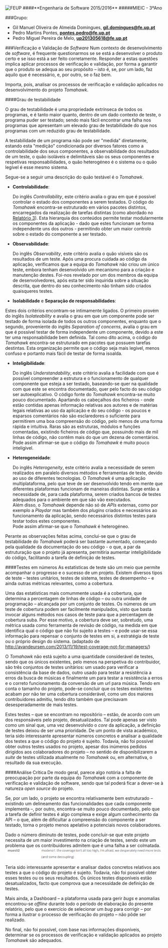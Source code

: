 <img src="https://encrypted-tbn2.gstatic.com/images?q=tbn:ANd9GcQ5v37xur40kL994HczH-li9mzyHP47jhvORpy-vNoHzatPjm11gSvwLVU" alt="FEUP">
####**Engenharia de Software 2015/2016**
#####MIEIC - 3ºAno

###Grupo:
- Gil Manuel Oliveira de Almeida Domingues, **gil.domingues@fe.up.pt**
- Pedro Martins Pontes, **pontes.pedro@fe.up.pt**
- Pedro Miguel Pereira de Melo, **up201305618@fe.up.pt**

###Verificação e Validação de *Software*
Num contexto de desenvolvimento de *software*, é frequente questionarmos se se está a desenvolver o produto certo e se isso está a ser feito corretamente. Responder a estas questões implica aplicar processos de verificação e validação, por forma a garantir que o produto se adequa ao seu propósito – isto é, se, por um lado, faz aquilo que é necessário, e, por outro, se o faz bem.

Importa, pois, analisar os processos de verificação e validação aplicados no desenvolvimento do projeto *Tomahawk*.

####Grau de testabilidade

 O grau de testabilidade é uma propriedade extrínseca de todos os programas, e é tanto maior quanto, dentro de um dado contexto de teste, o programa puder ser testado; sendo mais fácil encontrar uma falha nos programas que apresentam um elevado grau de testabilidade do que nos programas com um reduzido grau de testabilidade.

 A testabilidade de um programa não pode ser "medida" diretamente, estando esta "medição" condicionada por diversos fatores como a controlabilidade dos seus componentes, a observabilidade dos resultados de um teste, o quão isoláveis e delimitáveis são os seus componentes e respetivas responsabilidades, o quão heterogéneo é o sistema ou o quão legível é esse mesmo sistema.

Segue-se a seguir uma descrição do quão testável é o *Tomahawk*.

- **Controlabilidade**:

  Do inglês *Controllability*, este critério avalia o grau em que é possível controlar o estado dos componentes a serem testados.
  O código do *Tomahawk* encontra-se estruturado em vários pacotes distintos, encarregados da realização de tarefas distintas (como abordado no [Relatório 3](https://github.com/pmpontes/tomahawk/blob/master/ESOF-docs/Report3.md)).
  Esta hierarquia dos conteúdos permite testar modularmente os componentes da aplicação - dado que estes funcionam se forma independente uns dos outros - permitindo obter um maior controlo sobre o estado do componente a ser testado.

- **Observabilidade**:

  Do inglês *Observability*, este critério avalia o quão visíveis são os resultados de um teste.
  Após uma procura cuidada ao código da aplicação, verificamos que a equipa do *Tomahawk* não criou um único teste, embora tenham desenvolvido um mecanismo para a criação e manutenção destes.
  Foi-nos revelado por um dos membros da equipa de desenvolvedores, após esta ter sido inquirida sobre a situação descrita, que dentro do seu conhecimento não tinham sido criados quaisqueres testes.

- **Isolabilidade** e **Separação de responsabilidades**:

 Estes dois critérios encontram-se intimamente ligados.
 O primeiro provém do inglês *Isolateability* e avalia o grau em que um componente pode ser testado de forma isolada de todos os outros componentes, enquanto que o segundo, proveniente do inglês *Separation of concerns*, avalia o grau em que é possível testar de forma independente um componente, devido a este ter uma responsabilidade bem definida.
 Tal como dito acima, o código do *Tomahawk* encontra-se estruturado em pacotes que possuem tarefas destintas. Esta organização permite que o código seja mais legível, menos confuso e portanto mais fácil de testar de forma isoalda.

- **Inteligibilidade**:

  Do inglês *Understandability*, este critério avalia a facilidade com que é possível compreender a estrutura e o funcionamento de qualquer componente que esteja a ser testado, baseando-se quer na qualidade com que este se encontra documentado, quer pelo facto do seu código ser autoexplicativo.
  O código fonte do *Tomahawk* encontra-se muito pouco documentado. Apartando os cabeçalhos dos ficheiros - onde estão contidas apenas informação relativas aos autores e de matérias legais relativas ao uso da aplicação e do seu código - os poucos e esparsos comentários não são esclaredores o suficiente para permitirem uma boa compreensão do código, pelo menos de uma forma rápida e intuitiva. Raras são as estruturas, módulos e funções comentadas, existindo ficheiros de código que, possuindo mais de mil linhas de código, não contêm mais do que um dezena de comentários.   
  Pode assim afirmar-se que o código do *Tomahawk* é muito pouco inteligivel.

- **Heterogeneidade**:

  Do inglês *Heterogeneity*, este critério avalia a necessidade de serem realizados em paralelo diversos métodos e ferramentas de teste, devido ao uso de diferentes tecnologias.
  O *Tomahawk* é uma aplicação multiplataforma, pelo que teve de ser desenvolvido tendo em mente que diferentes plataformas funcionam de maneiras distintas. Surge então a necessidade de, para cada plataforma, serem criados bancos de testes adequados para o ambiente em que são vão executados.   
  Além disso, o *Tomahawk* depende não só de *APIs* externas, como por exemplo a *Playdar* mas também dos *plugins* criados e necessários ao funcionamento da aplicação, sendo necessários distintos testes para testar todos estes componentes.    
  Pode assim afirmar-se que o *Tomahawk* é heterogéneo.

Perante as observações feitas acima, conclui-se que o grau de testabilidade do *Tomahawk* poderá ser bastante aumentado, começando pela qualidade da documentação do seu código - o que, a par da estruturação que o projeto já apresenta, permitiria aumentar inteligibilidade do código, facilitando a tarefa de definição de testes.

####Testes em números
As estatísticas de teste são um meio que permite acompanhar o progresso e o sucesso de um projeto. Existem diversos tipos de teste – testes unitários, testes de sistema, testes de desempenho – e ainda outras métricas relevantes, como a cobertura.

Uma das estatísticas mais comummente usada é a cobertura, que determina a percentagem de linhas de código – ou outra unidade de programação – alcançada por um conjunto de testes. Os números de um teste de cobertura podem ser facilmente manipulados, visto que basta invocar alguns métodos nos casos de teste para que a percentagem de cobertura suba. Por esse motivo, a cobertura deve ser, sobretudo, uma métrica usada como ferramenta de revisão de código, na medida em que identifica qual o código que não foi sujeito a testes – e pode usar-se essa informação para repensar o conjunto de testes em si, a estratégia de teste ou o próprio design do sistema. (adaptado de http://avandeursen.com/2013/11/19/test-coverage-not-for-managers/)

O *Tomahawk* não está sujeito a uma quantidade considerável de testes, sendo que os únicos existentes, pelo menos na perspetiva do contribuidor, são três conjuntos de testes unitários: um usado para verificar a consistência da base de dados, outro usado para testar a resistência a erros da busca de músicas e finalmente um para testar a resistência a erros e o correto funcionamento da conversão de um url para música. Tendo em conta o tamanho do projeto, pode-se concluir que os testes existentes acabam por não ter uma cobertura considerável, como um dos maiores contribuidores admitiu, tendo dito também que precisavam desesperadamente de mais testes.

Estes testes – que se encontram no repositório – estão, de acordo com um dos responsáveis pelo projeto, desatualizados. Tal pode apenas ser visto como um sinal que, uma vez desenvolvido o *core* da aplicação, a definição de testes deixou de ser uma prioridade.
De um ponto de vista académico, teria sido interessante apresentar números concretos e analisar a qualidade dos testes a que o código do projeto é sujeito. Todavia, não foi possível obter outros testes usados no projeto, apesar dos inúmeros pedidos dirigidos aos colaboradores do projeto – no sentido de disponibilizarem a *suite* de testes utilizada atualmente no *Tomahawk* ou, em alternativa, o resultado da sua execução. 

####Análise Crítica
De modo geral, parece algo notória a falta de preocupação por parte da equipa do *Tomahawk* com a componente de verificação e validação de software, sendo que tal poderá ficar a dever-se à natureza *open source* do projeto.

Se, por um lado, o projeto se encontra relativamente bem estruturado – existindo um delineamento das funcionalidades que cada componente implementa –, por outro, encontra-se muito pouco documentado, pelo que a tarefa de definir testes é algo complexa e exige algum conhecimento da API – o que, além de dificultar a compreensão do componente a ser testado, torna o projeto menos apelativo a potenciais novos colaboradores.

Dado o número diminuto de testes, pode concluir-se que este projeto necessita de um maior investimento na criação de testes, sendo este um problema que os contribuidores admitem que é uma falha a ser colmatada.
<img src="https://github.com/pmpontes/tomahawk/blob/master/ESOF-docs/resources/irclog_testing.png?raw=true" alt="IRC chat log.">

Teria sido interessante apresentar e analisar dados concretos relativos aos testes a que o código do projeto é sujeito. Todavia, não foi possível obter esses testes ou os seus resultados. Os únicos testes disponíveis estão desatualizados, facto que comprova que a necessidade de definição de testes.

Mais ainda, a Dashboard – a plataforma usada para gerir *bugs* e anomalias encontrou-se *offline* durante todo o período de elaboração do presente relatório, pelo que o exercício de selecionar um *bug* para corrigir – por forma a ilustrar o processo de verificação do projeto – não pôde ser realizado.

No final, não foi possível, com base nas informações disponíveis, determinar se os processos de verificação e validação aplicados ao projeto *Tomahawk* são adequados.
